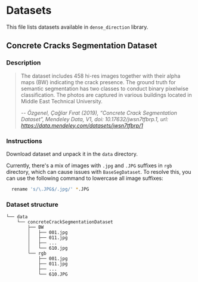 # Datasets

This file lists datasets available in `dense_direction` library.

## Concrete Cracks Segmentation Dataset

### Description

> The dataset includes 458 hi-res images together with their alpha maps (BW) indicating the crack presence. The ground truth for semantic segmentation has two classes to conduct binary pixelwise classification. The photos are captured in various buildings located in Middle East Technical University. 
>
> -- <cite> Özgenel, Çağlar Fırat (2019), “Concrete Crack Segmentation Dataset”, Mendeley Data, V1, doi: 10.17632/jwsn7tfbrp.1, url: https://data.mendeley.com/datasets/jwsn7tfbrp/1</cite>

### Instructions

Download dataset and unpack it in the `data` directory.

Currently, there's a mix of images with `.jpg` and `.JPG` suffixes in `rgb` directory, which can cause issues with
`BaseSegDataset`. To resolve this, you can use the following command to lowercase all image suffixes:

```bash
  rename 's/\.JPG$/.jpg/' *.JPG
```

### Dataset structure
```
└── data
    └── concreteCrackSegmentationDataset
        ├── BW
        │   ├── 001.jpg
        │   ├── 011.jpg
        │   ├── ...
        │   └── 610.jpg
        └── rgb
            ├── 001.jpg
            ├── 011.jpg
            ├── ...
            └── 610.JPG
```
